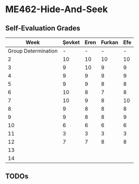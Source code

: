 # ME462-Hide-And-Seek

## Self-Evaluation Grades

| Week  | Şevket |  Eren  | Furkan |   Efe  |
|-------|--------|--------|--------|--------|
| Group Determination| -      | -      |  -     | -      |
| 2     | 10     | 10     | 10     | 10     |
| 3     | 9      | 10     | 9      | 9      |
| 4     | 9      | 9      | 9      | 9      |
| 5     | 9      | 9      | 8      | 8      |
| 6     | 10     | 8      | 7      | 8      |
| 7     | 10     | 9      | 8      | 10     |
| 8     | 9      | 8      | 8      | 8      |
| 9     | 9      | 8      | 8      | 9      |
| 10    | 6      | 6      | 6      | 6      |
| 11    | 3      | 3      | 3      | 3      |
| 12    | 7      | 7      | 8      | 8      |
| 13    |        |        |        |        |
| 14    |        |        |        |        |

## TODOs



